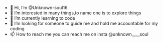 - 👋 Hi, I’m @Unknown-soul16
- 👀 I’m interested in many things,to name one is to explore things
- 🌱 I’m currently learning to code
- 💞️ I’m looking for someone to guide me and hold me accountable for my coding
- 📫 How to reach me you can reach me on insta @unknown____soul

<!---
Unknown-soul16/Unknown-soul16 is a ✨ special ✨ repository because its `README.md` (this file) appears on your GitHub profile.
You can click the Preview link to take a look at your changes.
--->
